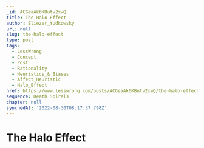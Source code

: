 ```yaml
---
_id: ACGeaAk6KButv2xwQ
title: The Halo Effect
author: Eliezer_Yudkowsky
url: null
slug: the-halo-effect
type: post
tags:
  - LessWrong
  - Concept
  - Post
  - Rationality
  - Heuristics_& Biases
  - Affect_Heuristic
  - Halo_Effect
href: https://www.lesswrong.com/posts/ACGeaAk6KButv2xwQ/the-halo-effect
sequence: Death Spirals
chapter: null
synchedAt: '2022-08-30T08:17:37.798Z'
---
```


# The Halo Effect
